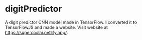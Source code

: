 # digitPredictor
A digit predictor CNN model made in TensorFlow. I converted it to TensorFlowJS and made a website. Visit website at https://supercoolai.netlify.app/.
